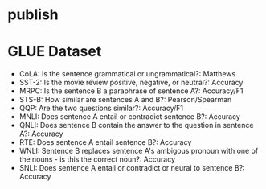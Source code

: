 # publish

# GLUE Dataset
- CoLA: Is the sentence grammatical or ungrammatical?: Matthews
- SST-2: Is the movie review positive, negative, or neutral?: Accuracy
- MRPC: Is the sentence B a paraphrase of sentence A?: Accuracy/F1
- STS-B: How similar are sentences A and B?: Pearson/Spearman
- QQP: Are the two questions similar?: Accuracy/F1
- MNLI: Does sentence A entail or contradict sentence B?: Accuracy
- QNLI: Does sentence B contain the answer to the question in sentence A?: Accuracy
- RTE: Does sentence A entail sentence B?: Accuracy
- WNLI: Sentence B replaces sentence A's ambigous pronoun with one of the nouns - is this the correct noun?: Accuracy
- SNLI: Does sentence A entail or contradict or neural to sentence B?: Accuracy
